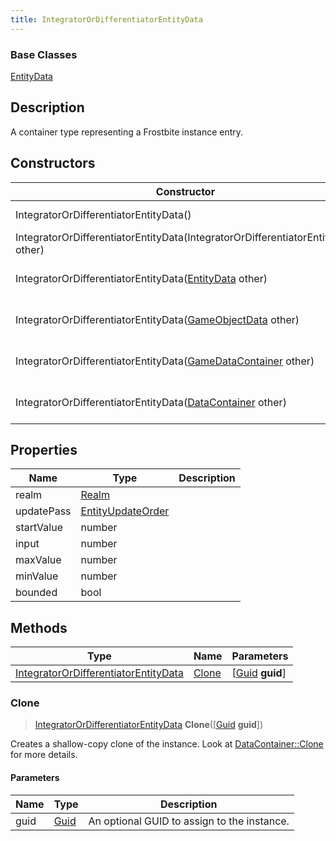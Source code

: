 ```yaml
---
title: IntegratorOrDifferentiatorEntityData
---
```

### Base Classes

[EntityData](EntityData)

## Description

A container type representing a Frostbite instance entry.

## Constructors

| Constructor                                                                                     | Description                                                                                                                                                     |
| ----------------------------------------------------------------------------------------------- | --------------------------------------------------------------------------------------------------------------------------------------------------------------- |
| IntegratorOrDifferentiatorEntityData()                                                          | Create a new instance of this container type.                                                                                                                   |
| IntegratorOrDifferentiatorEntityData(IntegratorOrDifferentiatorEntityData other)                | Create a reference copy of an instance of the same type.                                                                                                        |
| IntegratorOrDifferentiatorEntityData([EntityData](EntityData) other)                            | Upcast an instance of type [EntityData](EntityData) to [IntegratorOrDifferentiatorEntityData](IntegratorOrDifferentiatorEntityData).                            |
| IntegratorOrDifferentiatorEntityData([GameObjectData](GameObjectData) other)                    | Upcast an instance of type [GameObjectData](GameObjectData) to [IntegratorOrDifferentiatorEntityData](IntegratorOrDifferentiatorEntityData).                    |
| IntegratorOrDifferentiatorEntityData([GameDataContainer](GameDataContainer) other)              | Upcast an instance of type [GameDataContainer](GameDataContainer) to [IntegratorOrDifferentiatorEntityData](IntegratorOrDifferentiatorEntityData).              |
| IntegratorOrDifferentiatorEntityData([DataContainer](/vext/ref/shared/class/datacontainer) other) | Upcast an instance of type [DataContainer](/vext/ref/shared/class/datacontainer) to [IntegratorOrDifferentiatorEntityData](IntegratorOrDifferentiatorEntityData). |

## Properties

| Name       | Type                                   | Description |
| ---------- | -------------------------------------- | ----------- |
| realm      | [Realm](Realm)                         |             |
| updatePass | [EntityUpdateOrder](EntityUpdateOrder) |             |
| startValue | number                                 |             |
| input      | number                                 |             |
| maxValue   | number                                 |             |
| minValue   | number                                 |             |
| bounded    | bool                                   |             |

## Methods

| Type                                                                         | Name            | Parameters                                     |
| ---------------------------------------------------------------------------- | --------------- | ---------------------------------------------- |
| [IntegratorOrDifferentiatorEntityData](IntegratorOrDifferentiatorEntityData) | [Clone](#clone) | \[[Guid](/vext/ref/shared/class/guid) **guid**\] |

### Clone

> [IntegratorOrDifferentiatorEntityData](IntegratorOrDifferentiatorEntityData) **Clone**(\[[Guid](/vext/ref/shared/class/guid) **guid**\])

Creates a shallow-copy clone of the instance. Look at [DataContainer::Clone](/vext/ref/shared/class/datacontainer#clone) for more details.

#### Parameters

| Name | Type         | Description                                 |
| ---- | ------------ | ------------------------------------------- |
| guid | [Guid](Guid) | An optional GUID to assign to the instance. |
